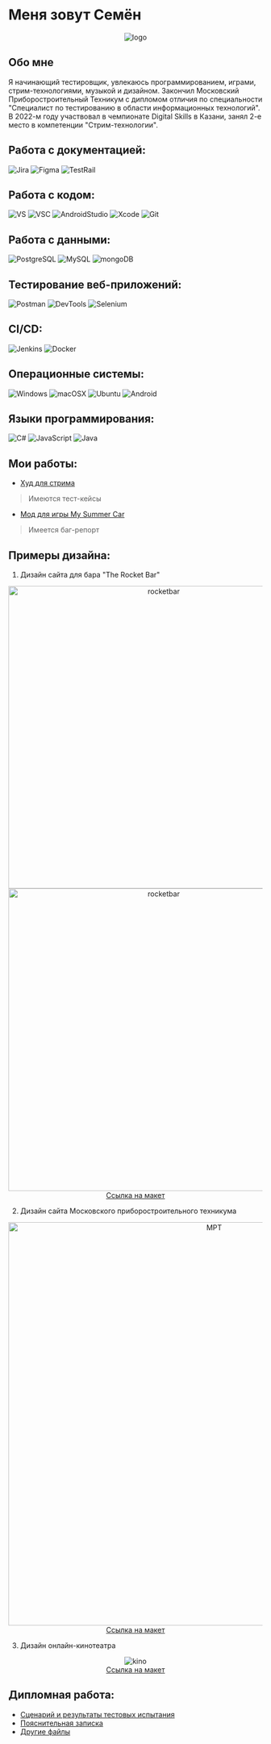 # Меня зовут Семён
<p align="center">
    <img alt="logo" src="https://github.com/SMalexeev/SMalexeev/blob/master/assets/Alexeev_2.png"/>
</p>

## Обо мне
Я начинающий тестировщик, увлекаюсь программированием, играми, стрим-технологиями, музыкой и дизайном. Закончил Московский Приборостроительный Техникум с дипломом отличия по специальности "Специалист по тестированию в области информационных технологий". В 2022-м году участвовал в чемпионате Digital Skills в Казани, занял 2-е место в компетенции "Стрим-технологии".

## Работа с документацией:
![Jira](https://img.shields.io/badge/Jira-0052CC?style=for-the-badge&logo=Jira&logoColor=white)
![Figma](https://img.shields.io/badge/Figma-F24E1E?style=for-the-badge&logo=figma&logoColor=white)
![TestRail](https://img.shields.io/badge/TestRail-323330?style=for-the-badge&logo=TestRail&logoColor=65c27a)

## Работа с кодом:
![VS](https://img.shields.io/badge/Visual_Studio-5C2D91?style=for-the-badge&logo=visual%20studio&logoColor=white)
![VSC](https://img.shields.io/badge/Visual_Studio_Code-0078D4?style=for-the-badge&logo=visual%20studio%20code&logoColor=white)
![AndroidStudio](https://img.shields.io/badge/Android_Studio-3DDC84?style=for-the-badge&logo=android-studio&logoColor=white)
![Xcode](https://img.shields.io/badge/Xcode-007ACC?style=for-the-badge&logo=Xcode&logoColor=white)
![Git](https://img.shields.io/badge/git-%23F05033.svg?style=for-the-badge&logo=git&logoColor=white)

## Работа с данными:
![PostgreSQL](https://img.shields.io/badge/PostgreSQL-316192?style=for-the-badge&logo=postgresql&logoColor=white)
![MySQL](https://img.shields.io/badge/MySQL-323330?style=for-the-badge&logo=mysql&logoColor=white)
![mongoDB](https://img.shields.io/badge/MongoDB-4EA94B?style=for-the-badge&logo=mongodb&logoColor=white)

## Тестирование веб-приложений:
![Postman](https://img.shields.io/badge/Postman-FF6C37?style=for-the-badge&logo=postman&logoColor=white)
![DevTools](https://img.shields.io/badge/devtools-4084f6?style=for-the-badge&logo=Google-chrome&logoColor=white)
![Selenium](https://img.shields.io/badge/-selenium-%43B02A?style=for-the-badge&logo=selenium&logoColor=white)

## CI/CD:
![Jenkins](https://img.shields.io/badge/Jenkins-D24939?style=for-the-badge&logo=Jenkins&logoColor=white)
![Docker](https://img.shields.io/badge/docker-%230db7ed.svg?style=for-the-badge&logo=docker&logoColor=white)

## Операционные системы: 
![Windows](https://img.shields.io/badge/Windows-0078D6?style=for-the-badge&logo=windows&logoColor=white)
![macOSX](https://img.shields.io/badge/mac%20os-323330?style=for-the-badge&logo=apple&logoColor=white)
![Ubuntu](https://img.shields.io/badge/Ubuntu-E95420?style=for-the-badge&logo=ubuntu&logoColor=white)
![Android](https://img.shields.io/badge/Android-3DDC84?style=for-the-badge&logo=android&logoColor=white)

## Языки программирования:
![C#](https://img.shields.io/badge/c%23-%23239120.svg?style=for-the-badge&logo=csharp&logoColor=white)
![JavaScript](https://img.shields.io/badge/javascript-%23323330.svg?style=for-the-badge&logo=javascript&logoColor=%23F7DF1E)
![Java](https://img.shields.io/badge/java-%23ED8B00.svg?style=for-the-badge&logo=openjdk&logoColor=white)

## Мои работы:
* [Худ для стрима](https://github.com/SMalexeev/mschud)
> Имеются тест-кейсы
* [Мод для игры My Summer Car](https://github.com/SMalexeev/Mob5terSwearing)
> Имеется баг-репорт

## Примеры дизайна:
1. Дизайн сайта для бара "The Rocket Bar"
<p align="center">
    <img alt="rocketbar" src="https://github.com/SMalexeev/SMalexeev/blob/master/assets/rocketbar_1.png" height="600"/>
    <img alt="rocketbar" src="https://github.com/SMalexeev/SMalexeev/blob/master/assets/rocketbar_2.png" height="600"/>
    </br>
    <a href="https://www.figma.com/file/om2qVfQiM9quZgEO5wt54b/The-Rocket-Bar?type=design&node-id=0%3A1&mode=design&t=0r00NJQPChyaDAUi-1">Ссылка на макет</a>
</p>

2. Дизайн сайта Московского приборостроительного техникума
<p align="center">
    <img alt="MPT" src="https://github.com/SMalexeev/SMalexeev/blob/master/assets/mpt.png" height="800"/>
    </br>
    <a href="https://www.figma.com/file/QiOftMVJJbuW97sQlUGeXg/%D0%9C%D0%9F%D0%A2?type=design&node-id=0-1&mode=design&t=EyCrWLDbRLFwttOO-0">Ссылка на макет</a>
</p>


3. Дизайн онлайн-кинотеатра
<p align="center">
    <img alt="kino" src="https://github.com/SMalexeev/SMalexeev/blob/master/assets/kino.png"/>
    </br>
    <a href="https://www.figma.com/file/U531xU7h1gKApXyYsAsjra/kino?type=design&node-id=0-1&mode=design&t=KV8CX15eXTmNxE8W-0">Ссылка на макет</a>
</p>


## Дипломная работа:
* [Сценарий и результаты тестовых испытания](https://github.com/SMalexeev/ULC-diploma/blob/master/%D0%90%D0%BB%D0%B5%D0%BA%D1%81%D0%B5%D0%B5%D0%B2%20%D0%A1.%20%D0%90.%20%D0%9F%D1%80%D0%B8%D0%BB%D0%BE%D0%B6%D0%B5%D0%BD%D0%B8%D0%B5%20%D0%91.%20%D0%A1%D1%86%D0%B5%D0%BD%D0%B0%D1%80%D0%B8%D0%B9%20%D0%B8%20%D1%80%D0%B5%D0%B7%D1%83%D0%BB%D1%8C%D1%82%D0%B0%D1%82%D1%8B%20%D1%82%D0%B5%D1%81%D1%82%D0%BE%D0%B2%D1%8B%D1%85%20%D0%B8%D1%81%D0%BF%D1%8B%D1%82%D0%B0%D0%BD%D0%B8%D0%B9.docx)<br/>
* [Пояснительная записка](https://github.com/SMalexeev/ULC-diploma/blob/master/%D0%90%D0%BB%D0%B5%D0%BA%D1%81%D0%B5%D0%B5%D0%B2%20%D0%A1.%20%D0%90.%20%D0%9F%D0%BE%D1%8F%D1%81%D0%BD%D0%B8%D1%82%D0%B5%D0%BB%D1%8C%D0%BD%D0%B0%D1%8F%20%D0%B7%D0%B0%D0%BF%D0%B8%D1%81%D0%BA%D0%B0.docx)<br/>
* [Другие файлы](https://github.com/SMalexeev/ULC-diploma)
